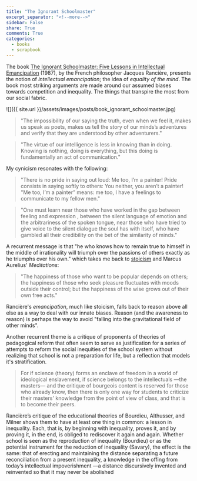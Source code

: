 ```yaml
---
title: "The Ignorant Schoolmaster"
excerpt_separator: "<!--more-->"
sidebar: False
share: True
comments: True
categories:
  - books
  - scrapbook
---
```


The book [The Ignorant Schoolmaster: Five Lessons in Intellectual
Emancipation](http://www.goodreads.com/book/show/445408.The_Ignorant_Schoolmaster)
(1987), by the French philosopher Jacques Rancière, presents the notion of
_intellectual emancipation_; the idea of _equality of the mind_. The book most
striking arguments are made around our assumed biases towards competition and
inequality. The things that transpire the most from our social fabric. 

![]({{ site.url }}/assets/images/posts/book_ignorant_schoolmaster.jpg)

>"The impossibility of our saying the truth, even when we feel it, makes us
>speak as poets, makes us tell the story of our minds’s adventures and verify
>that they are understood by other adventurers."

>"The virtue of our intelligence is less in knowing than in doing. Knowing is
>nothing, doing is everything, but this doing is fundamentally an act of
>communication."

My cynicism resonates  with the following:  

>"There is no pride in saying out loud: Me too, I’m a painter! Pride consists in
>saying softly to others: You neither, you aren’t a painter! "Me too, I’m a
>painter” means: me too, I have a feelings to communicate to my fellow men."

>"One must learn near those who have worked in the gap between feeling and
>expression , between the silent language of emotion and the arbitrariness of
>the spoken tongue, near those who have tried to give voice to the silent
>dialogue the soul has with itself, who have gambled all their credibility on
>the bet of the similarity of minds."

A recurrent message is that "he  who knows how to remain true to himself in the
middle of irrationality  will triumph over  the  passions  of others  exactly as
he triumphs over his own." which takes me back to
[stoicism](https://en.wikipedia.org/wiki/Stoicism) and Marcus Aurelius'
_Meditations_:

>"The happiness of those who want to be popular depends on others; the happiness
>of those who seek pleasure fluctuates with moods outside their control; but the
>happiness of the wise grows out of their own free acts."

Rancière's _emancipation_, much like stoicism, falls back to reason above all
else as a way to deal with our innate biases. Reason (and the awareness to
reason) is perhaps the way to avoid "falling into the gravitational field of
other minds". 

Another recurrent theme is a critique of proponents of theories of pedagogical
reform that often seem to serve as justification for a series of at­tempts to
reform the social inequities of the school system without realizing that school
is not a preparation for life, but a reflection that models it's stratification.

> For if science (theory) forms an enclave of freedom in a world of ideological
> enslavement, if science belongs to the intellectuals &mdash;the masters&mdash;
> and the critique of bourgeois content is reserved for those who already know,
> then there is only one way for students to criticize their masters' knowledge
> from the point of view of class, and that is to become their peers.

Rancière’s critique of the educational  theories of Bourdieu, Althusser, and
Milner shows them to have at least one thing in common: a lesson in inequality.
Each, that is, by beginning with  inequality, proves it, and by proving it, in
the end, is obliged to rediscover it again and again. Whether school is seen as
the reproduction of inequality (Bourdieu) or as the potential instrument for the
reduction of inequality (Savary), the effect is the same: that of erecting and
maintaining the distance separating a future reconciliation from a present
inequality, a knowledge in the offing from today’s intellectual impoverishment
&mdash;a distance discursively invented and reinvented so that it may never be
abolished
